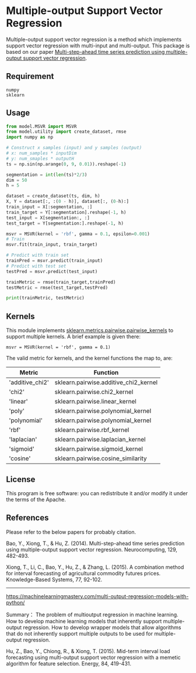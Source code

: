 
# Multiple-output Support Vector Regression

Multiple-output support vector regression is a method which implements support vector regression with multi-input and multi-output. This package is based on our paper [Multi-step-ahead time series prediction using multiple-output support vector regression](https://www.sciencedirect.com/science/article/abs/pii/S092523121300917X).

## Requirement
```
numpy
sklearn
```

## Usage

```python
from model.MSVR import MSVR
from model.utility import create_dataset, rmse
import numpy as np

# Construct x samples (input) and y samples (output)
# x: num_samples * inputDim
# y: num_smaples * outputH
ts = np.sin(np.arange(0, 9, 0.01)).reshape(-1)

segmentation = int(len(ts)*2/3)
dim = 50
h = 5

dataset = create_dataset(ts, dim, h)
X, Y = dataset[:, :(0 - h)], dataset[:, (0-h):]
train_input = X[:segmentation, :]
train_target = Y[:segmentation].reshape(-1, h)
test_input = X[segmentation:, :]
test_target = Y[segmentation:].reshape(-1, h)

msvr = MSVR(kernel = 'rbf', gamma = 0.1, epsilon=0.001)
# Train
msvr.fit(train_input, train_target)

# Predict with train set
trainPred = msvr.predict(train_input)
# Predict with test set
testPred = msvr.predict(test_input)

trainMetric = rmse(train_target,trainPred)
testMetric = rmse(test_target,testPred)

print(trainMetric, testMetric)
```

## Kernels

This module implements [sklearn.metrics.pairwise.pairwise_kernels](https://scikit-learn.org/stable/modules/metrics.html#metrics) to support multiple kernels. A brief example is given there:
```
msvr = MSVR(kernel = 'rbf', gamma = 0.1)
```
The valid metric for kernels, and the kernel functions the map to, are:

| Metric | Function |
| --- | --- |
| 'additive_chi2' | sklearn.pairwise.additive_chi2_kernel  |
| 'chi2'          | sklearn.pairwise.chi2_kernel           |
| 'linear'        | sklearn.pairwise.linear_kernel         |
| 'poly'          | sklearn.pairwise.polynomial_kernel     |
| 'polynomial'    | sklearn.pairwise.polynomial_kernel     |
| 'rbf'           | sklearn.pairwise.rbf_kernel            |
| 'laplacian'     | sklearn.pairwise.laplacian_kernel      |
| 'sigmoid'       | sklearn.pairwise.sigmoid_kernel        |
| 'cosine'        | sklearn.pairwise.cosine_similarity     |

## License

This program is free software: you can redistribute it and/or modify it under the terms of the Apache.

## References

Please refer to the below papers for probably citation.

Bao, Y., Xiong, T., & Hu, Z. (2014). Multi-step-ahead time series prediction using multiple-output support vector regression. Neurocomputing, 129, 482-493.

Xiong, T., Li, C., Bao, Y., Hu, Z., & Zhang, L. (2015). A combination method for interval forecasting of agricultural commodity futures prices. Knowledge-Based Systems, 77, 92-102.







---------------------------------------------------------------------------------------------------------------

https://machinelearningmastery.com/multi-output-regression-models-with-python/

Summary：
The problem of multioutput regression in machine learning.
How to develop machine learning models that inherently support multiple-output regression.
How to develop wrapper models that allow algorithms that do not inherently support multiple outputs to be used for multiple-output regression.







Hu, Z., Bao, Y., Chiong, R., & Xiong, T. (2015). Mid-term interval load forecasting using multi-output support vector regression with a memetic algorithm for feature selection. Energy, 84, 419-431.



